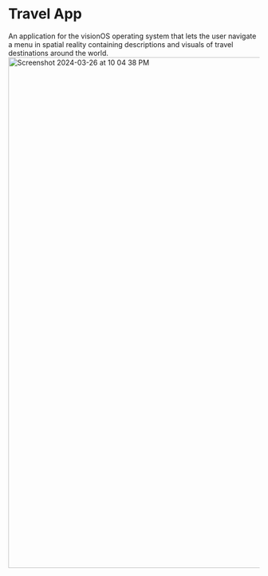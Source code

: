 # Travel App
An application for the visionOS operating system that lets the user navigate a menu in spatial reality containing descriptions and visuals of travel destinations around the world.
<img width="1023" alt="Screenshot 2024-03-26 at 10 04 38 PM" src="https://github.com/kaanokman/travel/assets/143290490/851ded56-7f95-4374-b141-55cfa8ab859b">
